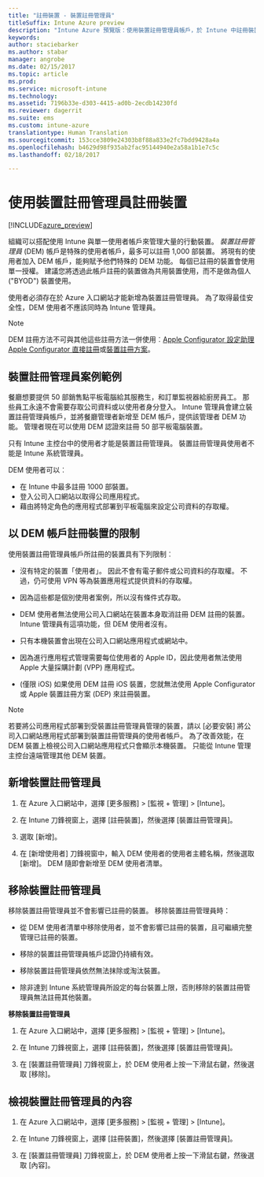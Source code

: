 ```yaml
---
title: "註冊裝置 - 裝置註冊管理員"
titleSuffix: Intune Azure preview
description: "Intune Azure 預覽版：使用裝置註冊管理員帳戶，於 Intune 中註冊裝置。 "
keywords: 
author: staciebarker
ms.author: stabar
manager: angrobe
ms.date: 02/15/2017
ms.topic: article
ms.prod: 
ms.service: microsoft-intune
ms.technology: 
ms.assetid: 7196b33e-d303-4415-ad0b-2ecdb14230fd
ms.reviewer: dagerrit
ms.suite: ems
ms.custom: intune-azure
translationtype: Human Translation
ms.sourcegitcommit: 153cce3809e24303b8f88a833e2fc7bdd9428a4a
ms.openlocfilehash: b4629d98f935ab2fac95144940e2a58a1b1e7c5c
ms.lasthandoff: 02/18/2017

---
```


# <a name="enroll-devices-using-device-enrollment-manager"></a>使用裝置註冊管理員註冊裝置

[!INCLUDE[azure_preview](../includes/azure_preview.md)]

組織可以搭配使用 Intune 與單一使用者帳戶來管理大量的行動裝置。 *裝置註冊管理員* (DEM) 帳戶是特殊的使用者帳戶，最多可以註冊 1,000 部裝置。 將現有的使用者加入 DEM 帳戶，能夠賦予他們特殊的 DEM 功能。 每個已註冊的裝置會使用單一授權。 建議您將透過此帳戶註冊的裝置做為共用裝置使用，而不是做為個人 ("BYOD") 裝置使用。  

使用者必須存在於 Azure 入口網站才能新增為裝置註冊管理員。 為了取得最佳安全性，DEM 使用者不應該同時為 Intune 管理員。

>[!NOTE]
>DEM 註冊方法不可與其他這些註冊方法一併使用︰[Apple Configurator 設定助理](enroll-ios-devices-with-apple-configurator-and-setup-assistant.md)[Apple Configurator 直接註冊](enroll-ios-devices-with-apple-configurator-and-direct-enrollment.md)或[裝置註冊方案](enroll-ios-devices-using-device-enrollment-program.md)。 

## <a name="example-of-a-device-enrollment-manager-scenario"></a>裝置註冊管理員案例範例

餐廳想要提供 50 部銷售點平板電腦給其服務生，和訂單監視器給廚房員工。 那些員工永遠不會需要存取公司資料或以使用者身分登入。 Intune 管理員會建立裝置註冊管理員帳戶，並將餐廳管理者新增至 DEM 帳戶，提供該管理者 DEM 功能。 管理者現在可以使用 DEM 認證來註冊 50 部平板電腦裝置。

只有 Intune 主控台中的使用者才能是裝置註冊管理員。 裝置註冊管理員使用者不能是 Intune 系統管理員。

DEM 使用者可以︰

-   在 Intune 中最多註冊 1000 部裝置。
-   登入公司入口網站以取得公司應用程式。
-   藉由將特定角色的應用程式部署到平板電腦來設定公司資料的存取權。

## <a name="limitations-of-devices-that-are-enrolled-with-a-dem-account"></a>以 DEM 帳戶註冊裝置的限制

使用裝置註冊管理員帳戶所註冊的裝置具有下列限制︰

  - 沒有特定的裝置「使用者」。 因此不會有電子郵件或公司資料的存取權。 不過，仍可使用 VPN 等為裝置應用程式提供資料的存取權。

  - 因為這些都是個別使用者案例，所以沒有條件式存取。

  - DEM 使用者無法使用公司入口網站在裝置本身取消註冊 DEM 註冊的裝置。 Intune 管理員有這項功能，但 DEM 使用者沒有。

  - 只有本機裝置會出現在公司入口網站應用程式或網站中。
 
  - 因為進行應用程式管理需要每位使用者的 Apple ID，因此使用者無法使用 Apple 大量採購計劃 (VPP) 應用程式。
 
  - (僅限 iOS) 如果使用 DEM 註冊 iOS 裝置，您就無法使用 Apple Configurator 或 Apple 裝置註冊方案 (DEP) 來註冊裝置。


> [!NOTE]
> 若要將公司應用程式部署到受裝置註冊管理員管理的裝置，請以 [必要安裝] 將公司入口網站應用程式部署到裝置註冊管理員的使用者帳戶。
> 為了改善效能，在 DEM 裝置上檢視公司入口網站應用程式只會顯示本機裝置。 只能從 Intune 管理主控台遠端管理其他 DEM 裝置。


## <a name="add-a-device-enrollment-manager"></a>新增裝置註冊管理員

1.  在 Azure 入口網站中，選擇 [更多服務] > [監視 + 管理] > [Intune]。

2.  在 Intune 刀鋒視窗上，選擇 [註冊裝置]，然後選擇 [裝置註冊管理員]。

3.  選取 [新增]。

4.  在 [新增使用者] 刀鋒視窗中，輸入 DEM 使用者的使用者主體名稱，然後選取 [新增]。 DEM 隨即會新增至 DEM 使用者清單。

## <a name="remove-a-device-enrollment-manager"></a>移除裝置註冊管理員

移除裝置註冊管理員並不會影響已註冊的裝置。 移除裝置註冊管理員時：

-   從 DEM 使用者清單中移除使用者，並不會影響已註冊的裝置，且可繼續完整管理已註冊的裝置。

-   移除的裝置註冊管理員帳戶認證仍持續有效。

-   移除裝置註冊管理員依然無法抹除或淘汰裝置。

-   除非達到 Intune 系統管理員所設定的每台裝置上限，否則移除的裝置註冊管理員無法註冊其他裝置。

**移除裝置註冊管理員**

1. 在 Azure 入口網站中，選擇 [更多服務] > [監視 + 管理] > [Intune]。

2. 在 Intune 刀鋒視窗上，選擇 [註冊裝置]，然後選擇 [裝置註冊管理員]。

3. 在 [裝置註冊管理員] 刀鋒視窗上，於 DEM 使用者上按一下滑鼠右鍵，然後選取 [移除]。

## <a name="view-the-properties-of-a-device-enrollment-manager"></a>檢視裝置註冊管理員的內容

1. 在 Azure 入口網站中，選擇 [更多服務] > [監視 + 管理] > [Intune]。

2. 在 Intune 刀鋒視窗上，選擇 [註冊裝置]，然後選擇 [裝置註冊管理員]。

3. 在 [裝置註冊管理員] 刀鋒視窗上，於 DEM 使用者上按一下滑鼠右鍵，然後選取 [內容]。

